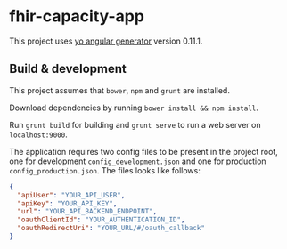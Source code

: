 # fhir-capacity-app

This project uses [yo angular generator](https://github.com/yeoman/generator-angular) version 0.11.1.

## Build & development
This project assumes that `bower`, `npm` and `grunt` are installed.

Download dependencies by running `bower install && npm install`.


Run `grunt build` for building and `grunt serve` to run a web server on `localhost:9000`. 

The application requires two config files to be present in the project root, one for development `config_development.json` and one for production `config_production.json`.  The files looks like follows:

```json
{
  "apiUser": "YOUR_API_USER",
  "apiKey": "YOUR_API_KEY",
  "url": "YOUR_API_BACKEND_ENDPOINT",
  "oauthClientId": "YOUR_AUTHENTICATION_ID",
  "oauthRedirectUri": "YOUR_URL/#/oauth_callback"
}
```


